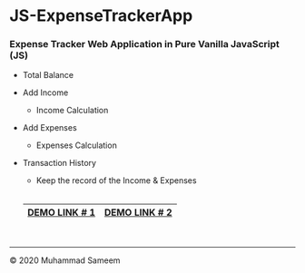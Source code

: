 # JS-ExpenseTrackerApp
### Expense Tracker Web Application in Pure Vanilla JavaScript (JS)

  - Total Balance
  - Add Income
    - Income Calculation
  - Add Expenses
    - Expenses Calculation
  - Transaction History
    - Keep the record of the Income & Expenses
    
    <br>
    
    | [DEMO LINK # 1](https://js-expensetracker.web.app) | [DEMO LINK # 2](https://sameem420.github.io/JS-ExpenseTrackerApp/) |
    | :-------------: |:-------------:|
    
    <br>
    
----    
    
    
&copy; 2020 Muhammad Sameem  
